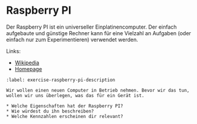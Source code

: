 # Raspberry PI

Der Raspberry PI ist ein universeller Einplatinencomputer.
Der einfach aufgebaute und günstige Rechner kann für eine
Vielzahl an Aufgaben (oder einfach nur zum Experimentieren)
verwendet werden.

Links:

* [Wikipedia](https://de.wikipedia.org/wiki/Raspberry_Pi)
* [Homepage](https://www.raspberrypi.com/)

```{exercise} Raspberry PI beschreiben
:label: exercise-raspberry-pi-description

Wir wollen einen neuen Computer in Betrieb nehmen. Bevor wir das tun,
wollen wir uns überlegen, was das für ein Gerät ist.

* Welche Eigenschaften hat der Raspberry PI?
* Wie würdest du ihn beschreiben?
* Welche Kennzahlen erscheinen dir relevant?
```

